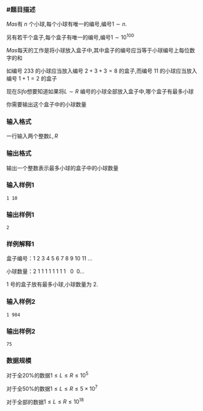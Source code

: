 ### #题目描述
$Mas$有 $n$ 个小球,每个小球有唯一的编号,编号$1 \sim n$.

另有若干个盒子,每个盒子有唯一的编号,编号$1 \sim 10^{100}$

$Mas$每天的工作是将小球放入盒子中,其中盒子的编号应当等于小球编号上每位数字的和

如编号 $233$ 的小球应当放入编号 $2+3+3 = 8$ 的盒子,而编号 $11$ 的小球应当放入编号 $1 + 1 = 2$ 的盒子

现在$Sifo$想要知道如果将$L \sim R$ 编号的小球全部放入盒子中,哪个盒子有最多小球

你需要输出这个盒子中的小球数量
### 输入格式
一行输入两个整数$L,R$
### 输出格式
输出一个整数表示最多小球的盒子中的小球数量
### 输入样例1
```
1 10
```
### 输出样例1
```
2
```
### 样例解释1

盒子编号：$1\ 2\ 3\ 4\ 5\ 6\ 7\ 8\ 9\ 10\ 11\ ...$

小球数量：$2\ 1\ 1\ 1\ 1\ 1\ 1\ 1\ 1\ \ \ 0\ \  0  ...$


$1$ 号的盒子放有最多小球,小球数量为 $2$.

### 输入样例2
```
1 984
```
### 输出样例2
```
75
```
### 数据规模
对于全$20\%$的数据$1 \leq L \leq R \leq 10^5$

对于全$50\%$的数据$1 \leq L \leq R \leq 5 \times 10^7$

对于全部的数据$1 \leq L \leq R \leq 10^{18}$
